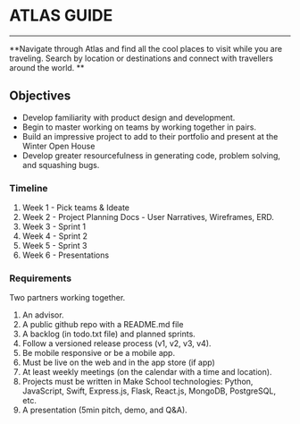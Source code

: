 # **ATLAS GUIDE**

---

**Navigate through Atlas and find all the cool places to visit while you are traveling. Search by location or destinations and connect with travellers around the world. **

## Objectives

* Develop familiarity with product design and development.
* Begin to master working on teams by working together in pairs.
* Build an impressive project to add to their portfolio and present at the Winter Open House
* Develop greater resourcefulness in generating code, problem solving, and squashing bugs.

### Timeline

1. Week 1 - Pick teams & Ideate
2. Week 2 - Project Planning Docs - User Narratives, Wireframes, ERD.
3. Week 3 - Sprint 1
4. Week 4 - Sprint 2
5. Week 5 - Sprint 3
6. Week 6 - Presentations

### Requirements

Two partners working together.

1. An advisor.
2. A public github repo with a README.md file
3. A backlog \(in todo.txt file\) and planned sprints.
4. Follow a versioned release process \(v1, v2, v3, v4\).
5. Be mobile responsive or be a mobile app.
6. Must be live on the web and in the app store \(if app\)
7. At least weekly meetings \(on the calendar with a time and location\).
8. Projects must be written in Make School technologies: Python, JavaScript, Swift, Express.js, Flask, React.js, MongoDB, PostgreSQL, etc.
9. A presentation \(5min pitch, demo, and Q&A\).



